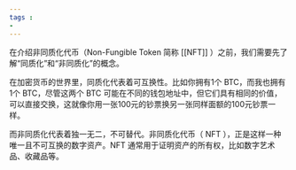 ```yaml
---
tags : 
- 
---
```

在介绍非同质化代币（Non-Fungible Token 简称 [[NFT]] ）之前，我们需要先了解“同质化”和“非同质化”的概念。

在加密货币的世界里，同质化代表着可互换性。比如你拥有1个 BTC，而我也拥有1个 BTC，尽管这两个 BTC 可能在不同的钱包地址中，但它们具有相同的价值，可以直接交换，这就像你用一张100元的钞票换另一张同样面额的100元钞票一样。

而非同质化代表着独一无二，不可替代。非同质化代币（ NFT ），正是这样一种唯一且不可互换的数字资产。NFT 通常用于证明资产的所有权，比如数字艺术品、收藏品等。